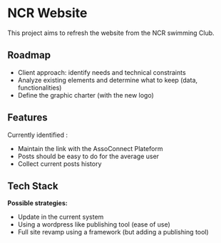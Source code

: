 
# NCR Website

This project aims to refresh the website from the NCR swimming Club.

## Roadmap

- Client approach: identify needs and technical constraints
- Analyze existing elements and determine what to keep (data, functionalities)
- Define the graphic charter (with the new logo)

## Features

Currently identified :

- Maintain the link with the AssoConnect Plateform
- Posts should be easy to do for the average user
- Collect current posts history


## Tech Stack

**Possible strategies:**

- Update in the current system
- Using a wordpress like publishing tool (ease of use)
- Full site revamp using a framework (but adding a publishing tool)
